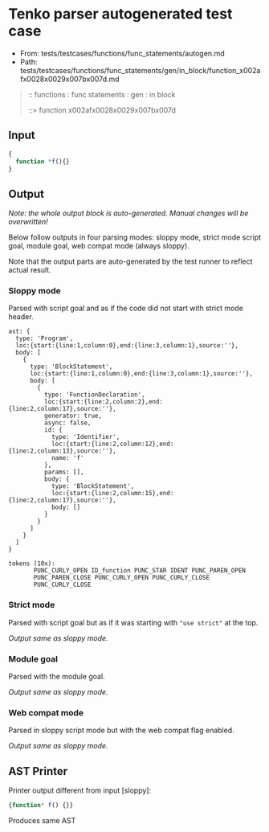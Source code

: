 # Tenko parser autogenerated test case

- From: tests/testcases/functions/func_statements/autogen.md
- Path: tests/testcases/functions/func_statements/gen/in_block/function_x002afx0028x0029x007bx007d.md

> :: functions : func statements : gen : in block
>
> ::> function x002afx0028x0029x007bx007d

## Input


`````js
{
  function *f(){}
}
`````

## Output

_Note: the whole output block is auto-generated. Manual changes will be overwritten!_

Below follow outputs in four parsing modes: sloppy mode, strict mode script goal, module goal, web compat mode (always sloppy).

Note that the output parts are auto-generated by the test runner to reflect actual result.

### Sloppy mode

Parsed with script goal and as if the code did not start with strict mode header.

`````
ast: {
  type: 'Program',
  loc:{start:{line:1,column:0},end:{line:3,column:1},source:''},
  body: [
    {
      type: 'BlockStatement',
      loc:{start:{line:1,column:0},end:{line:3,column:1},source:''},
      body: [
        {
          type: 'FunctionDeclaration',
          loc:{start:{line:2,column:2},end:{line:2,column:17},source:''},
          generator: true,
          async: false,
          id: {
            type: 'Identifier',
            loc:{start:{line:2,column:12},end:{line:2,column:13},source:''},
            name: 'f'
          },
          params: [],
          body: {
            type: 'BlockStatement',
            loc:{start:{line:2,column:15},end:{line:2,column:17},source:''},
            body: []
          }
        }
      ]
    }
  ]
}

tokens (10x):
       PUNC_CURLY_OPEN ID_function PUNC_STAR IDENT PUNC_PAREN_OPEN
       PUNC_PAREN_CLOSE PUNC_CURLY_OPEN PUNC_CURLY_CLOSE
       PUNC_CURLY_CLOSE
`````

### Strict mode

Parsed with script goal but as if it was starting with `"use strict"` at the top.

_Output same as sloppy mode._

### Module goal

Parsed with the module goal.

_Output same as sloppy mode._

### Web compat mode

Parsed in sloppy script mode but with the web compat flag enabled.

_Output same as sloppy mode._

## AST Printer

Printer output different from input [sloppy]:

````js
{function* f() {}}
````

Produces same AST
